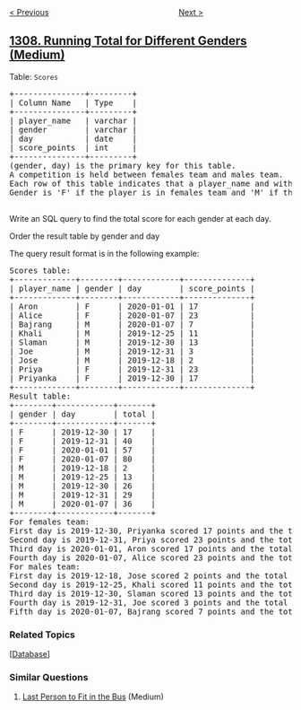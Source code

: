 <!--|This file generated by command(leetcode description); DO NOT EDIT.    |-->
<!--+----------------------------------------------------------------------+-->
<!--|@author    awesee <openset.wang@gmail.com>                           |-->
<!--|@link      https://github.com/awesee                                 |-->
<!--|@home      https://github.com/awesee/leetcode                        |-->
<!--+----------------------------------------------------------------------+-->

[< Previous](../verbal-arithmetic-puzzle "Verbal Arithmetic Puzzle")
　　　　　　　　　　　　　　　　
[Next >](../decrypt-string-from-alphabet-to-integer-mapping "Decrypt String from Alphabet to Integer Mapping")

## [1308. Running Total for Different Genders (Medium)](https://leetcode.com/problems/running-total-for-different-genders "不同性别每日分数总计")

<p>Table: <code>Scores</code></p>
<pre>
+---------------+---------+
| Column Name   | Type    |
+---------------+---------+
| player_name   | varchar |
| gender        | varchar |
| day           | date    |
| score_points  | int     |
+---------------+---------+
(gender, day) is the primary key for this table.
A competition is held between females team and males team.
Each row of this table indicates that a player_name and with gender has scored score_point in someday.
Gender is 'F' if the player is in females team and 'M' if the player is in males team.
 </pre>

Write an SQL query to find the total score for each gender at each day.

Order the result table by gender and day

The query result format is in the following example:
<pre>
Scores table:
+-------------+--------+------------+--------------+
| player_name | gender | day        | score_points |
+-------------+--------+------------+--------------+
| Aron        | F      | 2020-01-01 | 17           |
| Alice       | F      | 2020-01-07 | 23           |
| Bajrang     | M      | 2020-01-07 | 7            |
| Khali       | M      | 2019-12-25 | 11           |
| Slaman      | M      | 2019-12-30 | 13           |
| Joe         | M      | 2019-12-31 | 3            |
| Jose        | M      | 2019-12-18 | 2            |
| Priya       | F      | 2019-12-31 | 23           |
| Priyanka    | F      | 2019-12-30 | 17           |
+-------------+--------+------------+--------------+
Result table:
+--------+------------+-------+
| gender | day        | total |
+--------+------------+-------+
| F      | 2019-12-30 | 17    |
| F      | 2019-12-31 | 40    |
| F      | 2020-01-01 | 57    |
| F      | 2020-01-07 | 80    |
| M      | 2019-12-18 | 2     |
| M      | 2019-12-25 | 13    |
| M      | 2019-12-30 | 26    |
| M      | 2019-12-31 | 29    |
| M      | 2020-01-07 | 36    |
+--------+------------+-------+
For females team:
First day is 2019-12-30, Priyanka scored 17 points and the total score for the team is 17.
Second day is 2019-12-31, Priya scored 23 points and the total score for the team is 40.
Third day is 2020-01-01, Aron scored 17 points and the total score for the team is 57.
Fourth day is 2020-01-07, Alice scored 23 points and the total score for the team is 80.
For males team:
First day is 2019-12-18, Jose scored 2 points and the total score for the team is 2.
Second day is 2019-12-25, Khali scored 11 points and the total score for the team is 13.
Third day is 2019-12-30, Slaman scored 13 points and the total score for the team is 26.
Fourth day is 2019-12-31, Joe scored 3 points and the total score for the team is 29.
Fifth day is 2020-01-07, Bajrang scored 7 points and the total score for the team is 36.
</pre>

### Related Topics
  [[Database](../../tag/database/README.md)]

### Similar Questions
  1. [Last Person to Fit in the Bus](../last-person-to-fit-in-the-bus) (Medium)
